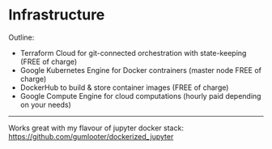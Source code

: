 # Infrastructure

Outline:
- Terraform Cloud for git-connected orchestration with state-keeping (FREE of charge)
- Google Kubernetes Engine for Docker contrainers (master node FREE of charge)
- DockerHub to build & store container images (FREE of charge)
- Google Compute Engine for cloud computations (hourly paid depending on your needs)

---
Works great with my flavour of jupyter docker stack: https://github.com/gumlooter/dockerized_jupyter
